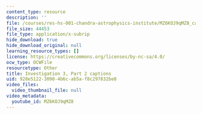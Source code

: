 ```yaml
---
content_type: resource
description: ''
file: /courses/res-hs-001-chandra-astrophysics-institute/MZ6KOJ9qMZ8_captions.webvtt
file_size: 44453
file_type: application/x-subrip
hide_download: true
hide_download_original: null
learning_resource_types: []
license: https://creativecommons.org/licenses/by-nc-sa/4.0/
ocw_type: OCWFile
resourcetype: Other
title: Investigation 3, Part 2 captions
uid: 928e5122-3098-4b6c-ab5a-f8c297832be8
video_files:
  video_thumbnail_file: null
video_metadata:
  youtube_id: MZ6KOJ9qMZ8
---
```

